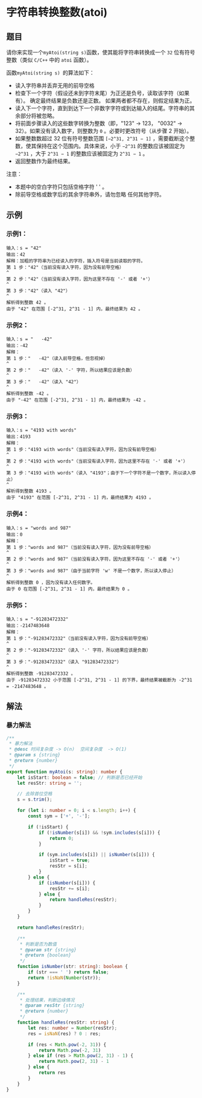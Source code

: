 # 字符串转换整数(atoi)
## 题目
请你来实现一个`myAtoi(string s)`函数，使其能将字符串转换成一个 `32` 位有符号整数（类似 `C/C++` 中的 `atoi` 函数）。

函数`myAtoi(string s) `的算法如下： 
- 读入字符串并丢弃无用的前导空格 
- 检查下一个字符（假设还未到字符末尾）为正还是负号，读取该字符（如果有）。 确定最终结果是负数还是正数。 如果两者都不存在，则假定结果为正。
- 读入下一个字符，直到到达下一个非数字字符或到达输入的结尾。字符串的其余部分将被忽略。
- 将前面步骤读入的这些数字转换为整数（即，"123" -> 123， "0032" -> 32）。如果没有读入数字，则整数为 `0` 。必要时更改符号（从步骤 2 开始）。
- 如果整数数超过 32 位有符号整数范围 `[−2^31, 2^31 − 1]` ，需要截断这个整数，使其保持在这个范围内。具体来说，小于 `−2^31` 的整数应该被固定为 `−2^31` ，大于 `2^31 − 1` 的整数应该被固定为 `2^31 − 1` 。
- 返回整数作为最终结果。

注意：
- 本题中的空白字符只包括空格字符 ' ' 。
- 除前导空格或数字后的其余字符串外，请勿忽略 任何其他字符。

## 示例
### 示例1：

```
输入：s = "42"
输出：42
解释：加粗的字符串为已经读入的字符，插入符号是当前读取的字符。
第 1 步："42"（当前没有读入字符，因为没有前导空格）
^
第 2 步："42"（当前没有读入字符，因为这里不存在 '-' 或者 '+'）
^
第 3 步："42"（读入 "42"）
^
解析得到整数 42 。
由于 "42" 在范围 [-2^31, 2^31 - 1] 内，最终结果为 42 。
```

### 示例2：

```
输入：s = "   -42"
输出：-42
解释：
第 1 步："   -42"（读入前导空格，但忽视掉）
^
第 2 步："   -42"（读入 '-' 字符，所以结果应该是负数）
^
第 3 步："   -42"（读入 "42"）
^
解析得到整数 -42 。
由于 "-42" 在范围 [-2^31, 2^31 - 1] 内，最终结果为 -42 。
```
### 示例3：

```
输入：s = "4193 with words"
输出：4193
解释：
第 1 步："4193 with words"（当前没有读入字符，因为没有前导空格）
^
第 2 步："4193 with words"（当前没有读入字符，因为这里不存在 '-' 或者 '+'）
^
第 3 步："4193 with words"（读入 "4193"；由于下一个字符不是一个数字，所以读入停止）
^
解析得到整数 4193 。
由于 "4193" 在范围 [-2^31, 2^31 - 1] 内，最终结果为 4193 。
```

### 示例4：

```
输入：s = "words and 987"
输出：0
解释：
第 1 步："words and 987"（当前没有读入字符，因为没有前导空格）
^
第 2 步："words and 987"（当前没有读入字符，因为这里不存在 '-' 或者 '+'）
^
第 3 步："words and 987"（由于当前字符 'w' 不是一个数字，所以读入停止）
^
解析得到整数 0 ，因为没有读入任何数字。
由于 0 在范围 [-2^31, 2^31 - 1] 内，最终结果为 0 。
```

### 示例5：

```
输入：s = "-91283472332"
输出：-2147483648
解释：
第 1 步："-91283472332"（当前没有读入字符，因为没有前导空格）
^
第 2 步："-91283472332"（读入 '-' 字符，所以结果应该是负数）
^
第 3 步："-91283472332"（读入 "91283472332"）
^
解析得到整数 -91283472332 。
由于 -91283472332 小于范围 [-2^31, 2^31 - 1] 的下界，最终结果被截断为 -2^31 = -2147483648 。

```

## 解法
### 暴力解法
```typescript
/**
 * 暴力解法
 * @desc 时间复杂度 -> O(n)  空间复杂度  -> O(1)
 * @param s {string}
 * @return {number}
 */
export function myAtoi(s: string): number {
    let isStart: boolean = false; // 判断是否已经开始
    let resStr: string = '';

    // 去除首位空格
    s = s.trim();

    for (let i: number = 0; i < s.length; i++) {
        const sym = ['+', '-'];

        if (!isStart) {
            if (!isNumber(s[i]) && !sym.includes(s[i])) {
                return 0;
            }

            if (sym.includes(s[i]) || isNumber(s[i])) {
                isStart = true;
                resStr = s[i];
            }
        } else {
            if (isNumber(s[i])) {
                resStr += s[i];
            } else {
                return handleRes(resStr);
            }
        }
    }

    return handleRes(resStr);

    /**
     * 判断是否为数值
     * @param str {string}
     * @return {boolean}
     */
    function isNumber(str: string): boolean {
        if (str === ' ') return false;
        return !isNaN(Number(str));
    }

    /**
     * 处理结果，判断边缘情况
     * @param resStr {string}
     * @return {number}
     */
    function handleRes(resStr: string) {
        let res: number = Number(resStr);
        res = isNaN(res) ? 0 : res;

        if (res < Math.pow(-2, 31)) {
            return Math.pow(-2, 31)
        } else if (res > Math.pow(2, 31) - 1) {
            return Math.pow(2, 31) - 1
        } else {
            return res
        }
    }
}
```
